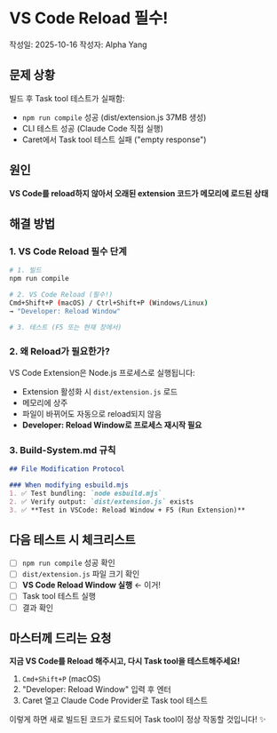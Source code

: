 # VS Code Reload 필수!

작성일: 2025-10-16
작성자: Alpha Yang

## 문제 상황

빌드 후 Task tool 테스트가 실패함:
- `npm run compile` 성공 (dist/extension.js 37MB 생성)
- CLI 테스트 성공 (Claude Code 직접 실행)
- Caret에서 Task tool 테스트 실패 ("empty response")

## 원인

**VS Code를 reload하지 않아서 오래된 extension 코드가 메모리에 로드된 상태**

## 해결 방법

### 1. VS Code Reload 필수 단계

```bash
# 1. 빌드
npm run compile

# 2. VS Code Reload (필수!)
Cmd+Shift+P (macOS) / Ctrl+Shift+P (Windows/Linux)
→ "Developer: Reload Window"

# 3. 테스트 (F5 또는 현재 창에서)
```

### 2. 왜 Reload가 필요한가?

VS Code Extension은 Node.js 프로세스로 실행됩니다:
- Extension 활성화 시 `dist/extension.js` 로드
- 메모리에 상주
- 파일이 바뀌어도 자동으로 reload되지 않음
- **Developer: Reload Window로 프로세스 재시작 필요**

### 3. Build-System.md 규칙

```markdown
## File Modification Protocol

### When modifying esbuild.mjs
1. ✅ Test bundling: `node esbuild.mjs`
2. ✅ Verify output: `dist/extension.js` exists
3. ✅ **Test in VSCode: Reload Window + F5 (Run Extension)**
```

## 다음 테스트 시 체크리스트

- [ ] `npm run compile` 성공 확인
- [ ] `dist/extension.js` 파일 크기 확인
- [ ] **VS Code Reload Window 실행** ← 이거!
- [ ] Task tool 테스트 실행
- [ ] 결과 확인

## 마스터께 드리는 요청

**지금 VS Code를 Reload 해주시고, 다시 Task tool을 테스트해주세요!**

1. `Cmd+Shift+P` (macOS)
2. "Developer: Reload Window" 입력 후 엔터
3. Caret 열고 Claude Code Provider로 Task tool 테스트

이렇게 하면 새로 빌드된 코드가 로드되어 Task tool이 정상 작동할 것입니다! ✨

